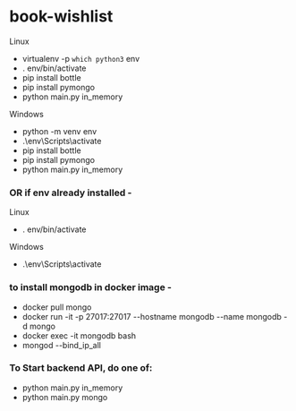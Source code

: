 # book-wishlist
Linux
- virtualenv -p `which python3` env
- \. env/bin/activate
- pip install bottle
- pip install pymongo
- python main.py in_memory

Windows
- python -m venv env
- \.\\env\\Scripts\\activate
- pip install bottle
- pip install pymongo
- python main.py in_memory


### OR if env already installed -

Linux
- \. env/bin/activate

Windows
- \.\\env\\Scripts\\activate

### to install mongodb in docker image - 
- docker pull mongo
- docker run -it -p 27017:27017 --hostname mongodb --name mongodb -d mongo
- docker exec -it mongodb bash
- mongod --bind_ip_all

### To Start backend API, do one of:

- python main.py in_memory
- python main.py mongo


